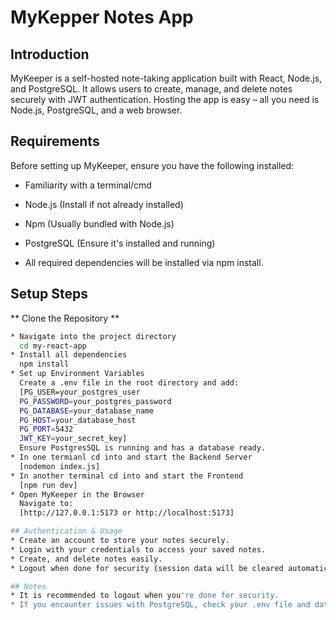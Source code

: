 # MyKepper Notes App

## Introduction
MyKeeper is a self-hosted note-taking application built with React, Node.js, and PostgreSQL. It allows users to create, manage, and delete notes securely with JWT authentication. Hosting the app is easy – all you need is Node.js, PostgreSQL, and a web browser.

## Requirements
Before setting up MyKeeper, ensure you have the following installed:

* Familiarity with a terminal/cmd

* Node.js (Install if not already installed)

* Npm (Usually bundled with Node.js)

* PostgreSQL (Ensure it's installed and running)

* All required dependencies will be installed via npm install.

## Setup Steps
** Clone the Repository **
```bash gh repo clone Direna88/Java-and-Web-Development
* Navigate into the project directory
  cd my-react-app
* Install all dependencies
  npm install
* Set up Environment Variables
  Create a .env file in the root directory and add:
  [PG_USER=your_postgres_user
  PG_PASSWORD=your_postgres_password
  PG_DATABASE=your_database_name
  PG_HOST=your_database_host
  PG_PORT=5432
  JWT_KEY=your_secret_key]
  Ensure PostgresSQL is running and has a database ready.
* In one termianl cd into and start the Backend Server
  [nodemon index.js]
* In another terminal cd into and start the Frontend
  [npm run dev]
* Open MyKeeper in the Browser
  Navigate to:
  [http://127.0.0.1:5173 or http://localhost:5173]

## Authentication & Usage
* Create an account to store your notes securely.
* Login with your credentials to access your saved notes.
* Create, and delete notes easily.
* Logout when done for security (session data will be cleared automatically).

## Notes
* It is recommended to logout when you're done for security.
* If you encounter issues with PostgreSQL, check your .env file and database setup.
